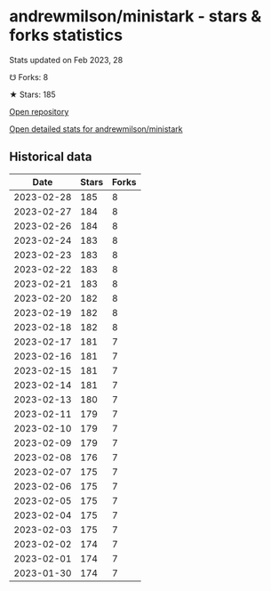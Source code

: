# andrewmilson/ministark - stars & forks statistics

Stats updated on Feb 2023, 28

☋ Forks: 8

★ Stars: 185

[Open repository](https://github.com/andrewmilson/ministark)

[Open detailed stats for andrewmilson/ministark](https://reviewgithub.com/rep/andrewmilson/ministark)

## Historical data
| Date | Stars | Forks |
|------|-------|-------|
| 2023-02-28 | 185 | 8 | 
| 2023-02-27 | 184 | 8 | 
| 2023-02-26 | 184 | 8 | 
| 2023-02-24 | 183 | 8 | 
| 2023-02-23 | 183 | 8 | 
| 2023-02-22 | 183 | 8 | 
| 2023-02-21 | 183 | 8 | 
| 2023-02-20 | 182 | 8 | 
| 2023-02-19 | 182 | 8 | 
| 2023-02-18 | 182 | 8 | 
| 2023-02-17 | 181 | 7 | 
| 2023-02-16 | 181 | 7 | 
| 2023-02-15 | 181 | 7 | 
| 2023-02-14 | 181 | 7 | 
| 2023-02-13 | 180 | 7 | 
| 2023-02-11 | 179 | 7 | 
| 2023-02-10 | 179 | 7 | 
| 2023-02-09 | 179 | 7 | 
| 2023-02-08 | 176 | 7 | 
| 2023-02-07 | 175 | 7 | 
| 2023-02-06 | 175 | 7 | 
| 2023-02-05 | 175 | 7 | 
| 2023-02-04 | 175 | 7 | 
| 2023-02-03 | 175 | 7 | 
| 2023-02-02 | 174 | 7 | 
| 2023-02-01 | 174 | 7 | 
| 2023-01-30 | 174 | 7 | 

